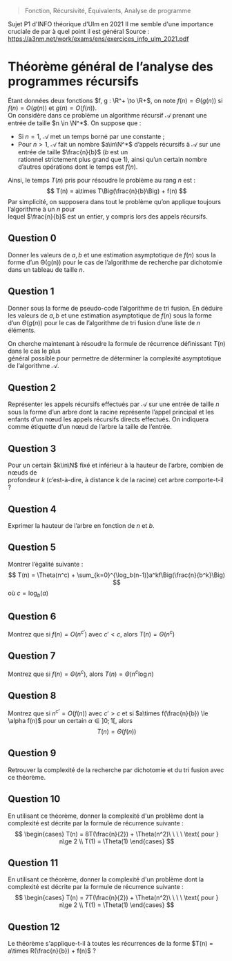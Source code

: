 > Fonction, Récursivité, Équivalents, Analyse de programme

Sujet P1 d'INFO théorique d'Ulm en 2021
Il me semble d'une importance cruciale de par à quel point il est général
Source : https://a3nm.net/work/exams/ens/exercices_info_ulm_2021.pdf
# Théorème général de l’analyse des programmes récursifs
Étant données deux fonctions $f, g : \R^+ \to \R+$, on note $f (n) = \Theta(g(n))$ si $f(n) = O(g(n))$ et $g(n) = O(f(n))$.  
On considère dans ce problème un algorithme récursif $\mathcal{A}$ prenant une entrée de taille $n \in \N^*$. On suppose que :
 - Si $n = 1$,  $\mathcal{A}$ met un temps borné par une constante ;  
 - Pour $n > 1$, $\mathcal{A}$ fait un nombre $a\in\N^*$ d’appels récursifs à $\mathcal{A}$ sur une entrée de taille $\frac{n}{b}$ ($b$ est un  
rationnel strictement plus grand que 1), ainsi qu’un certain nombre d’autres opérations dont le temps est $f (n)$.

Ainsi, le temps $T(n)$ pris pour résoudre le problème au rang $n$ est :
$$
T(n) = a\times T\Big(\frac{n}{b}\Big) + f(n)
$$
Par simplicité, on supposera dans tout le problème qu’on applique toujours l’algorithme à un $n$ pour  
lequel $\frac{n}{b}$ est un entier, y compris lors des appels récursifs.
## Question 0
Donner les valeurs de $a, b$ et une estimation asymptotique de $f(n)$ sous la forme d’un Θ(g(n)) pour le cas de l’algorithme de recherche par dichotomie dans un tableau de taille $n$.
## Question 1
Donner sous la forme de pseudo-code l’algorithme de tri fusion.
En déduire les valeurs de $a, b$ et une estimation asymptotique de $f(n)$ sous la forme d’un $Θ(g(n))$ pour le cas de l’algorithme de tri fusion d’une liste de $n$ éléments.

On cherche maintenant à résoudre la formule de récurrence définissant $T(n)$ dans le cas le plus  
général possible pour permettre de déterminer la complexité asymptotique de l’algorithme $\mathcal{A}$.
## Question 2
Représenter les appels récursifs effectués par $\mathcal{A}$ sur une entrée de taille $n$ sous la forme d’un arbre dont la racine représente l’appel principal et les enfants d’un nœud les appels récursifs directs effectués.
On indiquera comme étiquette d’un nœud de l’arbre la taille de l’entrée.

## Question 3
Pour un certain $k\in\N$ fixé et inférieur à la hauteur de l’arbre, combien de nœuds de  
profondeur $k$ (c’est-à-dire, à distance  k  de la racine) cet arbre comporte-t-il ?

## Question 4
Exprimer la hauteur de l’arbre en fonction de $n$ et $b$.

## Question 5
Montrer l’égalité suivante :
$$
T(n) = \Theta(n^c) + \sum_{k=0}^{\log_b(n-1)}a^kf\Big(\frac{n}{b^k}\Big)
$$
où $c = \log_b(a)$

## Question 6

Montrez que si $f(n) = O(n^{c'})$ avec $c' < c$, alors $T(n) = \Theta(n ^c)$

## Question 7

Montrez que si $f(n) = \Theta(n^c)$, alors $T(n) = \Theta(n ^c\log n)$

## Question 8

Montrez que si $n^{c'}=O(f(n))$ avec $c'>c$ et si $a\times f(\frac{n}{b}) \le \alpha f(n)$ pour un certain $\alpha\in ]0;1[$, alors $$T(n) = \Theta(f(n))$$

## Question 9
Retrouver la complexité de la recherche par dichotomie et du tri fusion avec ce théorème.

## Question 10
En utilisant ce théorème, donner la complexité d'un problème dont la complexité est décrite par la formule de récurrence suivante :
$$
\begin{cases}
T(n) = 8T(\frac{n}{2}) + \Theta(n^2)\ \ \ \ \text{ pour } n\ge 2  \\
T(1) = \Theta(1)
\end{cases}
$$

## Question 11
En utilisant ce théorème, donner la complexité d'un problème dont la complexité est décrite par la formule de récurrence suivante :
$$
\begin{cases}
T(n) = 7T(\frac{n}{2}) + \Theta(n^2)\ \ \ \ \text{ pour } n\ge 2  \\
T(1) = \Theta(1)
\end{cases}
$$
## Question 12
Le théorème s'applique-t-il à toutes les récurrences de la forme $T(n) = a\times R(\frac{n}{b}) + f(n)$ ?
<!--stackedit_data:
eyJoaXN0b3J5IjpbLTE3NTkxMzA4MDddfQ==
-->